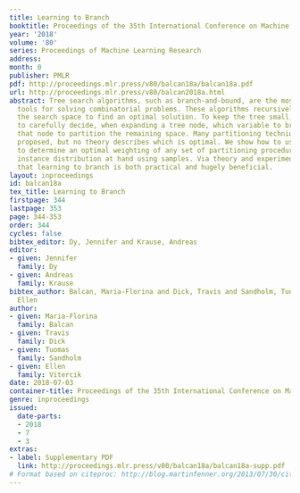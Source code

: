 ```yaml
---
title: Learning to Branch
booktitle: Proceedings of the 35th International Conference on Machine Learning
year: '2018'
volume: '80'
series: Proceedings of Machine Learning Research
address: 
month: 0
publisher: PMLR
pdf: http://proceedings.mlr.press/v80/balcan18a/balcan18a.pdf
url: http://proceedings.mlr.press/v80/balcan2018a.html
abstract: Tree search algorithms, such as branch-and-bound, are the most widely used
  tools for solving combinatorial problems. These algorithms recursively partition
  the search space to find an optimal solution. To keep the tree small, it is crucial
  to carefully decide, when expanding a tree node, which variable to branch on at
  that node to partition the remaining space. Many partitioning techniques have been
  proposed, but no theory describes which is optimal. We show how to use machine learning
  to determine an optimal weighting of any set of partitioning procedures for the
  instance distribution at hand using samples. Via theory and experiments, we show
  that learning to branch is both practical and hugely beneficial.
layout: inproceedings
id: balcan18a
tex_title: Learning to Branch
firstpage: 344
lastpage: 353
page: 344-353
order: 344
cycles: false
bibtex_editor: Dy, Jennifer and Krause, Andreas
editor:
- given: Jennifer
  family: Dy
- given: Andreas
  family: Krause
bibtex_author: Balcan, Maria-Florina and Dick, Travis and Sandholm, Tuomas and Vitercik,
  Ellen
author:
- given: Maria-Florina
  family: Balcan
- given: Travis
  family: Dick
- given: Tuomas
  family: Sandholm
- given: Ellen
  family: Vitercik
date: 2018-07-03
container-title: Proceedings of the 35th International Conference on Machine Learning
genre: inproceedings
issued:
  date-parts:
  - 2018
  - 7
  - 3
extras:
- label: Supplementary PDF
  link: http://proceedings.mlr.press/v80/balcan18a/balcan18a-supp.pdf
# Format based on citeproc: http://blog.martinfenner.org/2013/07/30/citeproc-yaml-for-bibliographies/
---
```

